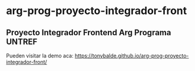 # arg-prog-proyecto-integrador-front
 <h2>Proyecto Integrador Frontend Arg Programa UNTREF</h2>

Pueden visitar la demo aca: https://tonybalde.github.io/arg-prog-proyecto-integrador-front/
